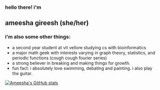 ### hello there! i'm <br>
## **ameesha gireesh** (she/her)

### i'm also some other things: 
- a second year student at vit vellore studying cs with bioinformatics
- a major math geek with interests varying in graph theory, statistics, and periodic functions (cough cough fourier series)
- a strong believer in breaking and making things for growth.
- fun fact: i absolutely love swimming, debating and painting. i also play the guitar.

[![Ameesha's GitHub stats](https://github-readme-stats.vercel.app/api?username=ameeshagireesh&count_private=true&show_icons=true&theme=merko)
](https://github.com/ameeshagireesh/github-readme-stats)
